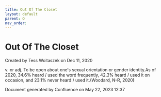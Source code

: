 ```yaml
---
title: Out Of The Closet
layout: default
parent: O
nav_order:
---
```


# Out Of The Closet

Created by  Tess Woitaszek on Dec 11, 2020

v. or adj. To be open about one's sexual orientation or gender identity.As of 2020, 34.6% heard / used the word frequently, 42.3% heard / used it on occasion, and 23.1% never heard / used it.(Woodard, N-R, 2020)

Document generated by Confluence on May 22, 2023 12:37


